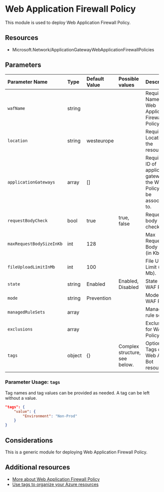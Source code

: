 # Web Application Firewall Policy

This module is used to deploy Web Application Firewall Policy.

## Resources

- Microsoft.Network/ApplicationGatewayWebApplicationFirewallPolicies

## Parameters

| Parameter Name | Type | Default Value | Possible values | Description |
| :-             | :-   | :-            | :-              | :-          |
| `wafName` | string | | | Required. Name of Web Application Firewall Policy.
| `location` | string | westeurope | | Required. Location of the resource.
| `applicationGateways` | array | [] | | Required. ID of application gateway the WAF Policy will be associated to.
| `requestBodyCheck` | bool | true | true, false | Request's body check.
| `maxRequestBodySizeInKb` | int | 128 | | Max Request Body Size (in Kb).
| `fileUploadLimitInMb` | int | 100 | | File Upload Limit (in Mb).
| `state` | string | Enabled | Enabled, Disabled | State of WAF Policy.
| `mode` | string | Prevention | | Mode of WAF Policy.
| `managedRuleSets` | array | | | Managed rule sets.
| `exclusions` | array | | | Exclusions for WAF Policy.
| `tags` | object | {} | Complex structure, see below. | Optional. Tags of the Web App Bot resource.

### Parameter Usage: `tags`

Tag names and tag values can be provided as needed. A tag can be left without a value.

``` json
"tags": {
    "value": {
        "Environment": "Non-Prod"
    }
}
```

## Considerations

This is a generic module for deploying Web Application Firewall Policy.

## Additional resources

- [More about Web Application Firewall Policy](https://docs.microsoft.com/en-us/azure/templates/microsoft.network/ApplicationGatewayWebApplicationFirewallPolicies?tabs=json)
- [Use tags to organize your Azure resources](https://docs.microsoft.com/en-us/azure/azure-resource-manager/resource-group-using-tags)

